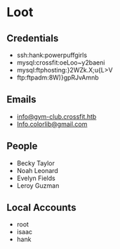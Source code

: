 # Loot
## Credentials
* ssh:hank:powerpuffgirls
* mysql:crossfit:oeLoo~y2baeni
* mysql:ftphosting:}2WZk.X;u{L>V 
* ftp:ftpadm:8W)}gpRJvAmnb

## Emails
* info@gym-club.crossfit.htb
* Info.colorlib@gmail.com

## People
* Becky Taylor
* Noah Leonard
* Evelyn Fields 
* Leroy Guzman

## Local Accounts
* root
* isaac
* hank



